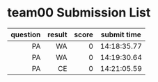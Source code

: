 # team00 Submission List
question | result | score | submit time
----:|----:|-----:|-----
PA | WA | 0 | 14:18:35.77 
PA | WA | 0 | 14:19:30.64 
PA | CE | 0 | 14:21:05.59 

